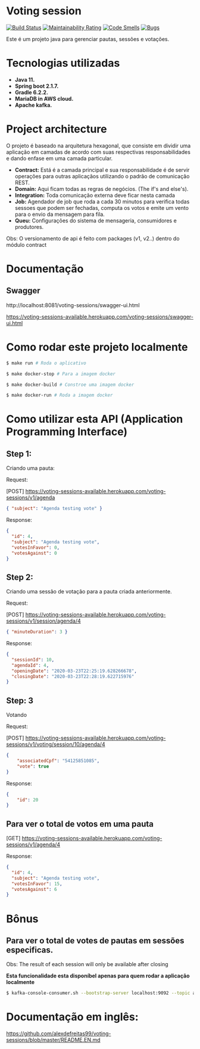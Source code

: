 # Voting session
[![Build Status](https://travis-ci.org/alexdefreitas99/voting-sessions.svg?branch=master)](https://travis-ci.org/alexdefreitas99/voting-sessions)
[![Maintainability Rating](https://sonarcloud.io/api/project_badges/measure?project=alexdefreitas99_voting-sessions&metric=sqale_rating)](https://sonarcloud.io/dashboard?id=alexdefreitas99_voting-sessions)
[![Code Smells](https://sonarcloud.io/api/project_badges/measure?project=alexdefreitas99_voting-sessions&metric=code_smells)](https://sonarcloud.io/dashboard?id=alexdefreitas99_voting-sessions)
[![Bugs](https://sonarcloud.io/api/project_badges/measure?project=alexdefreitas99_voting-sessions&metric=bugs)](https://sonarcloud.io/dashboard?id=alexdefreitas99_voting-sessions)

Este é um projeto java para gerenciar pautas, sessões e votações.

# Tecnologias utilizadas
- **Java 11.** 
- **Spring boot 2.1.7.**
- **Gradle 6.2.2.**
- **MariaDB in AWS cloud.**
- **Apache kafka.**
 
# Project architecture
O projeto é baseado na arquitetura hexagonal, que consiste em dividir uma aplicação em camadas de acordo com suas respectivas responsabilidades e dando enfase em uma camada particular.

- **Contract:** Está é a camada principal e sua responsabilidade é de servir operações para outras aplicaçãos utilizando o padrão de comunicação REST.
- **Domain:** Aqui ficam todas as regras de negócios. (The if's and else's).
- **Integration:** Toda comunicação externa deve ficar nesta camada
- **Job:** Agendador de job que roda a cada 30 minutos para verifica todas sessoes que podem ser fechadas, computa os votos e emite um vento para o envio da mensagem para fila.
- **Queu:** Configurações do sistema de mensageria, consumidores e produtores.

Obs: O versionamento de api é feito com packages (v1, v2..) dentro do módulo contract

# Documentação
## Swagger
http://localhost:8081/voting-sessions/swagger-ui.html

https://voting-sessions-available.herokuapp.com/voting-sessions/swagger-ui.html

# Como rodar este projeto localmente
```bash
$ make run # Roda o aplicativo
```
```bash
$ make docker-stop # Para a imagem docker
```
```bash
$ make docker-build # Constroe uma imagem docker
```
```bash
$ make docker-run # Roda a imagem docker
```

# Como utilizar esta API (Application Programming Interface)
## Step 1: 
Criando uma pauta: 

Request:

[POST] https://voting-sessions-available.herokuapp.com/voting-sessions/v1/agenda
```json
{ "subject": "Agenda testing vote" }
```
Response: 
```json
{
  "id": 4,
  "subject": "Agenda testing vote",
  "votesInFavor": 0,
  "votesAgainst": 0
}
```

## Step 2:
Criando uma sessão de votação para a pauta criada anteriormente.

Request:

[POST] https://voting-sessions-available.herokuapp.com/voting-sessions/v1/session/agenda/4
```json
{ "minuteDuration": 3 }
```
Response: 
```json
{
  "sessionId": 10,
  "agendaId": 4,
  "openingDate": "2020-03-23T22:25:19.628266678",
  "closingDate": "2020-03-23T22:28:19.622715976"
}
```

## Step: 3
Votando

Request:

[POST] https://voting-sessions-available.herokuapp.com/voting-sessions/v1/voting/session/10/agenda/4
```json
{
	"associatedCpf": "54125851085",
	"vote": true
}
```
Response:
```json
{
	"id": 20
}
```

## Para ver o total de votos em uma pauta
[GET] https://voting-sessions-available.herokuapp.com/voting-sessions/v1/agenda/4

Response: 
```json
{
  "id": 4,
  "subject": "Agenda testing vote",
  "votesInFavor": 15,
  "votesAgainst": 6
}
```

# Bônus

## Para ver o total de votes de pautas em sessões especificas.
Obs: The result of each session will only be available after closing

**Esta funcionalidade esta disponíbel apenas para quem rodar a aplicação localmente**
```bash
$ kafka-console-consumer.sh --bootstrap-server localhost:9092 --topic agenda.queuing --from-beginning
```

# Documentação em inglês:
https://github.com/alexdefreitas99/voting-sessions/blob/master/README.EN.md
